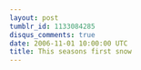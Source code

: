 ```yaml
---
layout: post
tumblr_id: 1133084285
disqus_comments: true
date: 2006-11-01 10:00:00 UTC
title: This seasons first snow
---
```


<img src="/resources/old/snow.jpg" alt="" />
